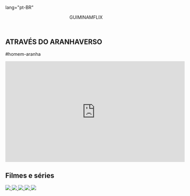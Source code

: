  lang="pt-BR"<html>  <head>     <link rel="stylesheet" href="styles.css">     <link rel="preconnect" href="https://fonts.googleapis.com">     <link rel="preconnect" href="https://fonts.gstatic.com" crossorigin>     <link         href="https://fonts.googleapis.com/css2?family=Chakra+Petch:ital,wght@0,300;0,400;0,500;0,600;0,700;1,300;1,400;1,500;1,600;1,700&display=swap"         rel="stylesheet">     <title>Guiminamflix</title> </head>  <body>     <header>GUIMINAMFLIX</header>      <section class="chamada">         <div class="chamada-texto">             <h1>ATRAVÉS DO ARANHAVERSO</h1>             <p>#homem-aranha</p>         </div>          <div>             <iframe width="560" height="315" src="https://www.youtube.com/embed/gt_fAE1Eg2Q?si=EEv-tsY_b1B2OwKE"                 title="YouTube video player" frameborder="0"                 allow="accelerometer; autoplay; clipboard-write; encrypted-media; gyroscope; picture-in-picture; web-share"                 referrerpolicy="strict-origin-when-cross-origin" allowfullscreen></iframe>         </div>     </section>      <section class="categoria">         <h2>Filmes e séries</h2>         <div class="categoria-videos">             <a href="https://www.youtube.com/watch?v=cs15QqG6Gjc">                 <img src="https://img.youtube.com/vi/cs15QqG6Gjc/maxresdefault.jpg" />             </a>             <a href="https://www.youtube.com/watch?v=nCmIwcycUJ8">                 <img src="https://img.youtube.com/vi/nCmIwcycUJ8/maxresdefault.jpg" />             </a>             <a href="https://www.youtube.com/watch?v=FvRmEapoHRc">                 <img src="https://img.youtube.com/vi/FvRmEapoHRc/maxresdefault.jpg" />             </a>             <a href="https://www.youtube.com/watch?v=Ipkw_hWW-Hw">                 <img src="https://img.youtube.com/vi/Ipkw_hWW-Hw/maxresdefault.jpg" />             </a>             <a href="https://www.youtube.com/watch?v=d4DzMNGoyis">                 <img src="https://img.youtube.com/vi/d4DzMNGoyis/maxresdefault.jpg" />             </a>         </div>     </section>  </body>  </html>
